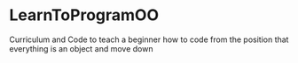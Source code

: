 LearnToProgramOO
================

Curriculum and Code to teach a beginner how to code from the position that everything is an object and move down
